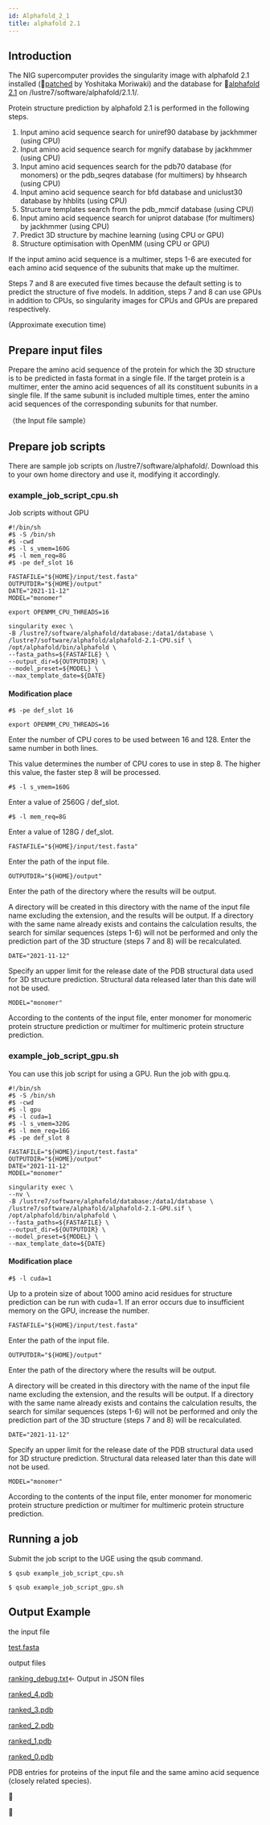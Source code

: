 ```yaml
---
id: Alphafold_2_1
title: alphafold 2.1
---
```



## Introduction

The NIG supercomputer provides the singularity image with alphafold 2.1 installed (&#x1f517;<u><a href="https://gist.github.com/YoshitakaMo/">patched</a></u> by Yoshitaka Moriwaki) and the database for &#x1f517;<u><a href="https://github.com/deepmind/alphafold">alphafold 2.1</a></u> on /lustre7/software/alphafold/2.1.1/.

Protein structure prediction by alphafold 2.1 is performed in the following steps.

1. Input amino acid sequence search for uniref90 database by jackhmmer (using CPU)
2. Input amino acid sequence search for mgnify database by jackhmmer (using CPU)
3. Input amino acid sequences search for the pdb70 database (for monomers) or the pdb_seqres database (for multimers) by hhsearch (using CPU)
4. Input amino acid sequence search for bfd database and uniclust30 database by hhblits (using CPU)
5. Structure templates search from the pdb_mmcif database (using CPU)
6. Input amino acid sequence search for uniprot database (for multimers) by jackhmmer (using CPU)
7. Predict 3D structure by machine learning (using CPU or GPU)
8. Structure optimisation with OpenMM (using CPU or GPU)

If the input amino acid sequence is a multimer, steps 1-6 are executed for each amino acid sequence of the subunits that make up the multimer.

Steps 7 and 8 are executed five times because the default setting is to predict the structure of five models.  In addition, steps 7 and 8 can use GPUs in addition to CPUs, so singularity images for CPUs and GPUs are prepared respectively.

(Approximate execution time)



## Prepare input files

Prepare the amino acid sequence of the protein for which the 3D structure is to be predicted in fasta format in a single file. If the target protein is a multimer, enter the amino acid sequences of all its constituent subunits in a single file. If the same subunit is included multiple times, enter the amino acid sequences of the corresponding subunits for that number.

（the Input file sample）


## Prepare job scripts

There are sample job scripts on /lustre7/software/alphafold/. Download this to your own home directory and use it, modifying it accordingly.

### example_job_script_cpu.sh

Job scripts without GPU
```
#!/bin/sh
#$ -S /bin/sh
#$ -cwd
#$ -l s_vmem=160G
#$ -l mem_req=8G
#$ -pe def_slot 16

FASTAFILE="${HOME}/input/test.fasta"
OUTPUTDIR="${HOME}/output"
DATE="2021-11-12"
MODEL="monomer"

export OPENMM_CPU_THREADS=16

singularity exec \
-B /lustre7/software/alphafold/database:/data1/database \
/lustre7/software/alphafold/alphafold-2.1-CPU.sif \
/opt/alphafold/bin/alphafold \
--fasta_paths=${FASTAFILE} \
--output_dir=${OUTPUTDIR} \
--model_preset=${MODEL} \
--max_template_date=${DATE}
```


#### Modification place

```
#$ -pe def_slot 16
```

```
export OPENMM_CPU_THREADS=16
```

Enter the number of CPU cores to be used between 16 and 128. Enter the same number in both lines.

This value determines the number of CPU cores to use in step 8. The higher this value, the faster step 8 will be processed.

``` 
#$ -l s_vmem=160G
```
Enter a value of 2560G / def_slot.


```
#$ -l mem_req=8G
```
Enter a value of 128G / def_slot.


``` 
FASTAFILE="${HOME}/input/test.fasta"
```
Enter the path of the input file.


``` 
OUTPUTDIR="${HOME}/output"
```
Enter the path of the directory where the results will be output.

A directory will be created in this directory with the name of the input file name excluding the extension, and the results will be output. If a directory with the same name already exists and contains the calculation results, the search for similar sequences (steps 1-6) will not be performed and only the prediction part of the 3D structure (steps 7 and 8) will be recalculated.


```
DATE="2021-11-12"
```
Specify an upper limit for the release date of the PDB structural data used for 3D structure prediction. Structural data released later than this date will not be used.

```
MODEL="monomer"
```
According to the contents of the input file, enter monomer for monomeric protein structure prediction or multimer for multimeric protein structure prediction.


### example_job_script_gpu.sh

You can use this job script for using a GPU. Run the job with gpu.q.

```
#!/bin/sh
#$ -S /bin/sh
#$ -cwd
#$ -l gpu
#$ -l cuda=1
#$ -l s_vmem=320G
#$ -l mem_req=16G
#$ -pe def_slot 8

FASTAFILE="${HOME}/input/test.fasta"
OUTPUTDIR="${HOME}/output"
DATE="2021-11-12"
MODEL="monomer"

singularity exec \
--nv \
-B /lustre7/software/alphafold/database:/data1/database \
/lustre7/software/alphafold/alphafold-2.1-GPU.sif \
/opt/alphafold/bin/alphafold \
--fasta_paths=${FASTAFILE} \
--output_dir=${OUTPUTDIR} \
--model_preset=${MODEL} \
--max_template_date=${DATE}
```

#### Modification place

```
#$ -l cuda=1
```
Up to a protein size of about 1000 amino acid residues for structure prediction can be run with cuda=1. If an error occurs due to insufficient memory on the GPU, increase the number.
 
```
FASTAFILE="${HOME}/input/test.fasta"
```
Enter the path of the input file.


```
OUTPUTDIR="${HOME}/output"
```
Enter the path of the directory where the results will be output.

A directory will be created in this directory with the name of the input file name excluding the extension, and the results will be output. If a directory with the same name already exists and contains the calculation results, the search for similar sequences (steps 1-6) will not be performed and only the prediction part of the 3D structure (steps 7 and 8) will be recalculated.

 
```
DATE="2021-11-12"
```
Specify an upper limit for the release date of the PDB structural data used for 3D structure prediction. Structural data released later than this date will not be used.


```
MODEL="monomer"
```
According to the contents of the input file, enter monomer for monomeric protein structure prediction or multimer for multimeric protein structure prediction.


## Running a job

Submit the job script to the UGE using the qsub command.

```
$ qsub example_job_script_cpu.sh
```

```
$ qsub example_job_script_gpu.sh
```


## Output Example

the input file

[test.fasta](test.fasta)

output files

[ranking_debug.txt](ranking_debug.txt)← Output in JSON files

[ranked_4.pdb](ranked_4.pdb)


[ranked_3.pdb](ranked_3.pdb)


[ranked_2.pdb](ranked_2.pdb)


[ranked_1.pdb](ranked_1.pdb)


[ranked_0.pdb](ranked_0.pdb)

PDB entries for proteins of the input file and the same amino acid sequence (closely related species).

&#x1f517;<u><a href="https://www.rcsb.org/structure/3AS4"></a></u>

&#x1f517;<u><a href="https://www.rcsb.org/structure/3AS5"></a></u>
